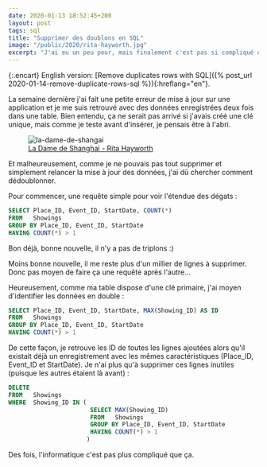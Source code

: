 ```yaml
---
date: 2020-01-13 18:52:45+200
layout: post
tags: sql
title: "Supprimer des doublons en SQL"
image: "/public/2020/rita-hayworth.jpg"
excerpt: "J'ai eu un peu peur, mais finalement c'est pas si compliqué que ça de supprimer des lignes en doubles dans une table SQL Server."
---
```


{:.encart}
English version: [Remove duplicates rows with SQL]({% post_url 2020-01-14-remove-duplicate-rows-sql %}){:hreflang="en"}.

La semaine dernière j'ai fait une petite erreur de mise à jour sur une application et je me suis retrouvé avec des données enregistrées deux fois dans une table. Bien entendu, ça ne serait pas arrivé si j'avais créé une clé unique, mais comme je teste avant d'insérer, je pensais être à l'abri.

<figure>
  <img src="{{ page.image }}" alt="la-dame-de-shangai" />
  <figcaption>
    <a href="https://fr.wikipedia.org/wiki/La_Dame_de_Shanghai">La Dame de Shanghai - Rita Hayworth</a>
  </figcaption>
</figure>

Et malheureusement, comme je ne pouvais pas tout supprimer et simplement relancer la mise à jour des données, j'ai dû chercher comment dédoublonner.

Pour commencer, une requête simple pour voir l'étendue des dégats :

```sql
SELECT Place_ID, Event_ID, StartDate, COUNT(*)
FROM   Showings
GROUP BY Place_ID, Event_ID, StartDate
HAVING COUNT(*) > 1
```

Bon déjà, bonne nouvelle, il n'y a pas de triplons :)

Moins bonne nouvelle, il me reste plus d'un millier de lignes à supprimer. Donc pas moyen de faire ça une requête après l'autre...

Heureusement, comme ma table dispose d'une clé primaire, j'ai moyen d'identifier les données en double :

```sql
SELECT Place_ID, Event_ID, StartDate, MAX(Showing_ID) AS ID
FROM   Showings
GROUP BY Place_ID, Event_ID, StartDate
HAVING COUNT(*) > 1
```

De cette façon, je retrouve les ID de toutes les lignes ajoutées alors qu'il existait déjà un enregistrement avec les mêmes caractéristiques (Place_ID, Event_ID et StartDate). Je n'ai plus qu'à supprimer ces lignes inutiles (puisque les autres étaient là avant) :

```sql
DELETE
FROM   Showings
WHERE  Showing_ID IN (
                       SELECT MAX(Showing_ID)
                       FROM   Showings
                       GROUP BY Place_ID, Event_ID, StartDate
                       HAVING COUNT(*) > 1
                      )
```

Des fois, l'informatique c'est pas plus compliqué que ça.